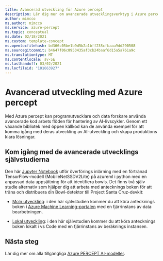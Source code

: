 ```yaml
---
title: Avancerad utveckling för Azure percept
description: Lär dig mer om avancerade utvecklingsverktyg i Azure percept
author: mimcco
ms.author: mimcco
ms.service: azure-percept
ms.topic: conceptual
ms.date: 02/18/2021
ms.custom: template-concept
ms.openlocfilehash: bd366c05be1b9d5b2a1bff238cfbaaa9dd290508
ms.sourcegitcommit: b4647f06c0953435af3cb24baaf6d15a5a761a9c
ms.translationtype: MT
ms.contentlocale: sv-SE
ms.lasthandoff: 03/02/2021
ms.locfileid: "101663927"
---
```

# <a name="advanced-development-with-azure-percept"></a>Avancerad utveckling med Azure percept
Med Azure percept kan programutvecklare och data forskare använda avancerade kod arbets flöden för hantering av AI-livscykler. Genom ett växande bibliotek med öppen källkod kan de använda exempel för att komma igång med deras utveckling av AI-utveckling och skapa produktions klara lösningar.

## <a name="get-started-with-the-advanced-development-tutorials"></a>Kom igång med de avancerade utvecklings självstudierna

Den här [Jupyter Notebook](https://github.com/microsoft/Project-Santa-Cruz-Private-Preview/blob/main/Sample-Scripts-and-Notebooks/Official/Machine%20Learning%20Notebooks/Transferlearningusing_SSDLiteV2%20Model.ipynb) utför överförings inlärning med en förtränad TensorFlow-modell (MobileNetSSDV2Lite) på azureml i python med en anpassad data uppsättning för att identifiera bowls. Det finns två själv studie alternativ som hjälper dig att arbeta med antecknings boken för att träna och distribuera din Bowl-detektor till Project Santa Cruz-devkit:

- [Moln utveckling](./advanced-development-cloud.md): i den här självstudien kommer du att köra antecknings boken i [Azure Machine Learning-portalen](https://ml.azure.com) med en fjärrinstans av data bearbetningen.

- [Lokal utveckling](./advanced-development-local.md): i den här självstudien kommer du att köra antecknings boken lokalt i vs Code med en fjärrinstans av beräknings instansen.

## <a name="next-steps"></a>Nästa steg

Lär dig mer om alla tillgängliga [Azure PERCEPT AI-modeller](./overview-ai-models.md).